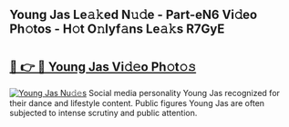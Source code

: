 ## Young Jas Le𝚊𝚔ed N𝚞𝚍e - Part-eN6 Vi𝚍eo Ph𝚘tos - H𝚘t O𝚗lyf𝚊ns Le𝚊𝚔s R7GyE

# <h2><a href="http://hf4avk.feru.top/?c=Young+Jas">🔗 👉 🔴 Young Jas Vi𝚍𝚎o Ph𝚘t𝚘𝚜</a></h2>

[![Young Jas Nu𝚍𝚎s](https://i.imgur.com/0TWrTi3.gif)](http://hf4avk.feru.top/?c=Young+Jas)
Social media personality Young Jas recognized for their dance and lifestyle content. Public figures Young Jas are often subjected to intense scrutiny and public attention. 
